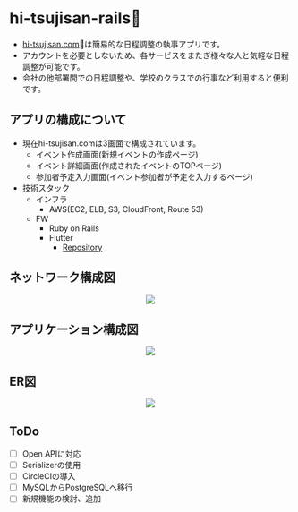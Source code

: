 # hi-tsujisan-rails🐑
- [hi-tsujisan.com](https://hi-tsujisan.com/)🐑は簡易的な日程調整の執事アプリです。
- アカウントを必要としないため、各サービスをまたぎ様々な人と気軽な日程調整が可能です。
- 会社の他部署間での日程調整や、学校のクラスでの行事など利用すると便利です。

## アプリの構成について
- 現在hi-tsujisan.comは3画面で構成されています。
    - イベント作成画面(新規イベントの作成ページ)
    - イベント詳細画面(作成されたイベントのTOPページ)
    - 参加者予定入力画面(イベント参加者が予定を入力するページ)
- 技術スタック
    - インフラ
        - AWS(EC2, ELB, S3, CloudFront, Route 53)
    - FW
        - Ruby on Rails
        - Flutter
            - [Repository](https://github.com/gyvm/hi-tsujisan-flutter)

## ネットワーク構成図
<!-- ![hitsujisan-network](https://user-images.githubusercontent.com/77700130/134404371-efd4807c-7186-41d2-bd0d-e4e10a625dda.jpg) -->
<p align="center">
<img src="https://user-images.githubusercontent.com/77700130/134404371-efd4807c-7186-41d2-bd0d-e4e10a625dda.jpg"/>
</p>
  
## アプリケーション構成図
<!-- ![hitsujisan-application](https://user-images.githubusercontent.com/77700130/134404265-ba3fa110-5cd2-4515-a6a7-d87828e840ac.jpg) -->
<p align="center">
<img src="https://user-images.githubusercontent.com/77700130/134404265-ba3fa110-5cd2-4515-a6a7-d87828e840ac.jpg"/>
</p>

## ER図
<!-- ![hitsujisan-schema](https://user-images.githubusercontent.com/77700130/134404219-f451c53d-b82e-4a7e-a1f0-1c1383330d19.png) -->
<p align="center">
<img src="https://user-images.githubusercontent.com/77700130/134404219-f451c53d-b82e-4a7e-a1f0-1c1383330d19.png"/>
</p>

## ToDo
- [ ] Open APIに対応
- [ ] Serializerの使用
- [ ] CircleCIの導入
- [ ] MySQLからPostgreSQLへ移行
- [ ] 新規機能の検討、追加
